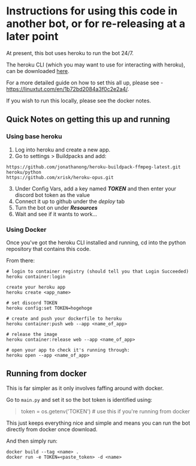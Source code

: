 # Instructions for using this code in another bot, or for re-releasing at a later point

At present, this bot uses heroku to run the bot 24/7.

The heroku CLI (which you may want to use for interacting with heroku), can be downloaded [here](https://devcenter.heroku.com/articles/heroku-cli).

For a more detailed guide on how to set this all up, please see - https://linuxtut.com/en/1b72bd2084a3f0c2e2a4/.

If you wish to run this locally, please see the docker notes.

## Quick Notes on getting this up and running

### Using base heroku
1) Log into heroku and create a new app.
2) Go to settings > Buildpacks and add:
```
https://github.com/jonathanong/heroku-buildpack-ffmpeg-latest.git
heroku/python
https://github.com/xrisk/heroku-opus.git
```
3) Under Config Vars, add a key named **_TOKEN_** and then enter your discord bot token as the value
4) Connect it up to github under the _deploy_ tab
5) Turn the bot on under **_Resources_**
6) Wait and see if it wants to work...
 
### Using Docker
Once you've got the heroku CLI installed and running, cd into the python repository that contains this code.

From there:
```
# login to container registry (should tell you that Login Succeeded)
heroku container:login

create your heroku app
heroku create <app_name>

# set discord TOKEN
heroku config:set TOKEN=hogehoge

# create and push your dockerfile to heroku
heroku container:push web --app <name_of_app>

# release the image
heroku container:release web --app <name_of_app>

# open your app to check it's running through:
heroku open --app <name_of_app>
```

## Running from docker
This is far simpler as it only involves faffing around with docker.

Go to `main.py` and set it so the bot token is identified using:
> token = os.getenv('TOKEN') # use this if you're running from docker

This just keeps everything nice and simple and means you can run the bot directly from docker once download.

And then simply run:
```
docker build --tag <name> .
docker run -e TOKEN=<paste_token> -d <name>
```
